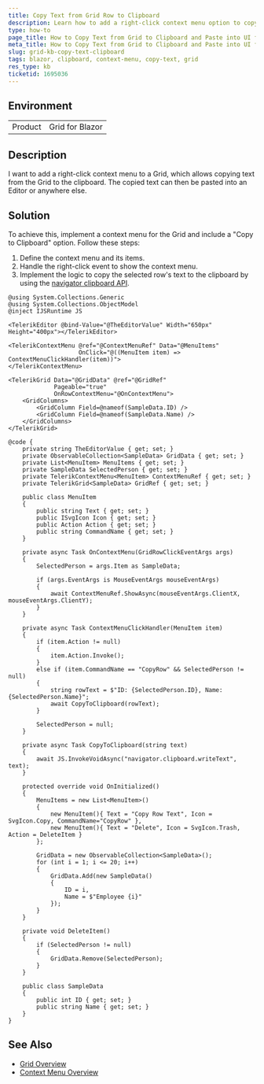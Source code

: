 ```yaml
---
title: Copy Text from Grid Row to Clipboard
description: Learn how to add a right-click context menu option to copy text from a Grid to the clipboard and paste it into the Editor.
type: how-to
page_title: How to Copy Text from Grid to Clipboard and Paste into UI for Blazor Editor
meta_title: How to Copy Text from Grid to Clipboard and Paste into UI for Blazor Editor
slug: grid-kb-copy-text-clipboard
tags: blazor, clipboard, context-menu, copy-text, grid
res_type: kb
ticketid: 1695036
---
```


## Environment

<table>
    <tbody>
        <tr>
            <td>Product</td>
            <td>Grid for Blazor</td>
        </tr>
    </tbody>
</table>

## Description

I want to add a right-click context menu to a Grid, which allows copying text from the Grid to the clipboard. The copied text can then be pasted into an Editor or anywhere else.

## Solution

To achieve this, implement a context menu for the Grid and include a "Copy to Clipboard" option. Follow these steps:

1. Define the context menu and its items.
2. Handle the right-click event to show the context menu.
3. Implement the logic to copy the selected row's text to the clipboard by using the [navigator clipboard API](https://developer.mozilla.org/en-US/docs/Web/API/Navigator/clipboard).

````Razor
@using System.Collections.Generic
@using System.Collections.ObjectModel
@inject IJSRuntime JS

<TelerikEditor @bind-Value="@TheEditorValue" Width="650px" Height="400px"></TelerikEditor>

<TelerikContextMenu @ref="@ContextMenuRef" Data="@MenuItems"
                    OnClick="@((MenuItem item) => ContextMenuClickHandler(item))">
</TelerikContextMenu>

<TelerikGrid Data="@GridData" @ref="@GridRef"
             Pageable="true"
             OnRowContextMenu="@OnContextMenu">
    <GridColumns>
        <GridColumn Field=@nameof(SampleData.ID) />
        <GridColumn Field=@nameof(SampleData.Name) />
    </GridColumns>
</TelerikGrid>

@code {
    private string TheEditorValue { get; set; }
    private ObservableCollection<SampleData> GridData { get; set; }
    private List<MenuItem> MenuItems { get; set; }
    private SampleData SelectedPerson { get; set; }
    private TelerikContextMenu<MenuItem> ContextMenuRef { get; set; }
    private TelerikGrid<SampleData> GridRef { get; set; }

    public class MenuItem
    {
        public string Text { get; set; }
        public ISvgIcon Icon { get; set; }
        public Action Action { get; set; }
        public string CommandName { get; set; }
    }

    private async Task OnContextMenu(GridRowClickEventArgs args)
    {
        SelectedPerson = args.Item as SampleData;

        if (args.EventArgs is MouseEventArgs mouseEventArgs)
        {
            await ContextMenuRef.ShowAsync(mouseEventArgs.ClientX, mouseEventArgs.ClientY);
        }
    }

    private async Task ContextMenuClickHandler(MenuItem item)
    {
        if (item.Action != null)
        {
            item.Action.Invoke();
        }
        else if (item.CommandName == "CopyRow" && SelectedPerson != null)
        {
            string rowText = $"ID: {SelectedPerson.ID}, Name: {SelectedPerson.Name}";
            await CopyToClipboard(rowText);
        }

        SelectedPerson = null;
    }

    private async Task CopyToClipboard(string text)
    {
        await JS.InvokeVoidAsync("navigator.clipboard.writeText", text);
    }

    protected override void OnInitialized()
    {
        MenuItems = new List<MenuItem>()
        {
            new MenuItem(){ Text = "Copy Row Text", Icon = SvgIcon.Copy, CommandName="CopyRow" },
            new MenuItem(){ Text = "Delete", Icon = SvgIcon.Trash, Action = DeleteItem }
        };

        GridData = new ObservableCollection<SampleData>();
        for (int i = 1; i <= 20; i++)
        {
            GridData.Add(new SampleData()
            {
                ID = i,
                Name = $"Employee {i}"
            });
        }
    }

    private void DeleteItem()
    {
        if (SelectedPerson != null)
        {
            GridData.Remove(SelectedPerson);
        }
    }

    public class SampleData
    {
        public int ID { get; set; }
        public string Name { get; set; }
    }
}
````

## See Also

* [Grid Overview](slug:grid-overview)
* [Context Menu Overview](slug:contextmenu-overview)
